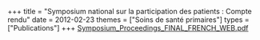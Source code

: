 +++
title = "Symposium national sur la participation des patients : Compte rendu"
date = 2012-02-23
themes = ["Soins de santé primaires"]
types = ["Publications"]
+++
[Symposium_Proceedings_FINAL_FRENCH_WEB.pdf](/files/Symposium_Proceedings_FINAL_FRENCH_WEB.pdf)
